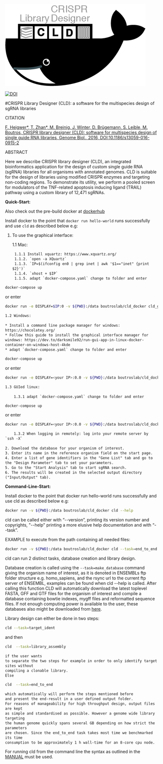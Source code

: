 ![alt text][logo]

[logo]: https://raw.githubusercontent.com/boutroslab/cld_docker/master/logo.png "There should be a logo"

[![DOI](https://zenodo.org/badge/20669/fheigwer/cld.svg)](https://zenodo.org/badge/latestdoi/20669/fheigwer/cld)

#CRISPR Library Designer (CLD): a software for the multispecies design of sgRNA libraries

CITATION

[F. Heigwer\*, T. Zhan\*, M. Breinig, J. Winter, D. Brügemann, S. Leible, M. Boutros, CRISPR library designer (CLD): software for multispecies design of single guide RNA libraries, Genome Biol., 2016, DOI:10.1186/s13059-016-0915-2](http://genomebiology.biomedcentral.com/articles/10.1186/s13059-016-0915-2 "Access manuscript directly")

ABSTRACT

Here we describe CRISPR library designer (CLD), an integrated bioinformatics application for the design of custom single guide RNA (sgRNA) libraries for all organisms with annotated genomes. CLD is suitable for the design of libraries using modified CRISPR enzymes and targeting non-coding regions. To demonstrate its utility, we perform a pooled screen for modulators of the TNF-related apoptosis inducing ligand (TRAIL) pathway using a custom library of 12,471 sgRNAs.

**Quick-Start:**

Also check out the pre-build docker at [dockerhub](https://hub.docker.com/r/boutroslab/cld_docker)

Install docker to the point that `docker run hello-world` runs successfully and use `cld` as described below e.g:

1. To use the graphical interface:

	1.1 Mac:

		1.1.1 Install xquartz: https://www.xquartz.org/
		1.1.2. `open -a XQuartz`
		1.1.3. `IP=$(ifconfig en0 | grep inet | awk '$1=="inet" {print $2}')`
		1.1.4. `xhost + $IP`
		1.1.5. adapt `docker-compose.yaml` change to folder and enter
			  
```bash
docker-compose up
```

or enter 
			  
```bash
docker run -e DISPLAY=$IP:0 -v ${PWD}:/data boutroslab/cld_docker cld_gui
```
			  
	1.2 Windows:
	
	* Install a command line package manager for windows: https://chocolatey.org/
	* Follow this guide to install the graphical interface manager for windows: https://dev.to/darksmile92/run-gui-app-in-linux-docker-container-on-windows-host-4kde
	* adapt `docker-compose.yaml` change to folder and enter 

```bash
docker-compose up
```

or enter 
			  
```bash		  
docker run -e DISPLAY=<your IP>:0.0 -v ${PWD}:/data boutroslab/cld_docker cld_gui
```
			  
	1.3 GUIed linux:
	
		1.3.1 adapt `docker-compose.yaml` change to folder and enter 
			  
```bash		  
docker-compose up
```
			  
or enter 
			  
```bash
docker run -e DISPLAY=<your IP>:0.0 -v ${PWD}:/data boutroslab/cld_docker cld_gui
```
		1.3.2 When logging in remotely: log into your remote server by `ssh -X`

	2. Download the database for your organism of interest.
	3. Enter its name in the reference organism field on the start page.
	4. Enter a list of gene identifiers in the "Gene List" tab and go to the "Design Parameter" tab to set your parameters.
	5. Go to the "Start Analysis" tab to start sgRNA search.
	6. The results will be created in the selected output directory ("Input/Output" tab).

**Command-Line-Start:**

Install docker to the point that docker run hello-world runs successfully and use cld as described below e.g:

```bash
docker run -v ${PWD}:/data boutroslab/cld_docker cld --help
```

cld can be called either with “--version”, printing its version number and copyrights, 
"--help" printing a more elusive help documentation and with “--task”. 

EXAMPLE to execute from the path containing all needed files:

```bash
docker run -v ${PWD}:/data boutroslab/cld_docker cld --task=end_to_end --output-dir=/data --parameter-file=/data/params.txt --gene-list=/data/gene_list.txt
```

cld can run 2 distinct tasks, database creation and 
library design.

Database creation is called using the `--task=make_database` command 
	giving the organism name of interest, as it is denoted in ENSEMBLs ftp folder structure
	e.g. homo_sapiens, and the rsync url to the current ftp server of ENSEMBL, examples 
 	can be found when cld  --help is called. After calling this function CLD will 
 	automatically download the latest toplevel FASTA, GFF and GTF files for the organism 
 	of interest and compile a database containing bowtie indexes, mygff files and 
 	reformatted sequence files. If not enough computing power is available to the user, 
 	these databases also might be downloaded from [here](http://www.dkfz.de/signaling/crispr-downloads/DATABASES). 

Library design can either be done in two steps: 

```bash
cld --task=target_ident
```

and then 

```bash
cld  --task=library_assembly
```
	if the user wants 
 	to separate the two steps for example in order to only identify target sites without 
 	compiling a clonable library. 
 	Else 
	
```bash
cld  --task=end_to_end
```

	which automatically will perform the steps mentioned before 
 	and present the end-result in a user defined output folder. 
 	For reasons of manageability for high throughput design, output files are kept 
 	as simple and standardised as possible. However a genome wide library targeting 
 	the human genome quickly spans several GB depending on how strict the parameters 
 	are chosen. Since the end_to_end task takes most time we benchmarked its time 
 	consumption to be approximately 1 h wall-time for an 8-core cpu node.

 	
For running cld from the command line the syntax as outlined in the [MANUAL](https://github.com/boutroslab/cld/blob/master/MANUAL.md) must be used.

